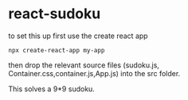 # react-sudoku

to set this up first use the create react app 

`npx create-react-app my-app`

then drop the relevant source files (sudoku.js, Container.css,container.js,App.js) into the src folder.

This solves a 9*9 sudoku.
